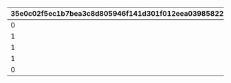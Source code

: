 |35e0c02f5ec1b7bea3c8d805946f141d301f012eea0398582270b7915fa7dfda|43d4a5286fbf0a3281d8294088e78a4ddfc0b2cbf6b02c3ece57f95155fb9ea6|8023f3b3e20d7e651904d25e6d761ff047a91ab7dc934d46557996736925085d|0496091443f47be2101b7a5ca3ba200ae6298ab04a559d5c79fabbdd5ec20d3d|58984dd9a0809854f8195e21af017218e86f7e7ecb4175fd90aed5a1fab6acf9|b4f0732c149d497e10a6d8c9d67313b8d38f68fa0eb6910d8e020242608b7184|fec596844be65fdf8f167529a642a964d960f99601d665c31661c319de1c6ed2|927a17cf5aa0d4c4800aa5cf56ae518607f12c3fe94a6c606ac47f6b27ab6dac|6da9519f2f5db4bf1c8463eb1248b3f59f7fd7a1f17f2ee4ea4753b4b42c977f|b677a1c30edadab679a5d22b784983db7a2f762cc8a69ced2aa0e4c8af5089d0|3b2b7a1adf3809320c3795adb752345db10d76a23f8ad21a0aff3a7f71acfd8b|ca87686c1611c51bf98fe0dbe7037f89f4b21801d11494ffd0709fbf2e6f40b8|
| --- | --- | --- | --- | --- | --- | --- | --- | --- | --- | --- | --- |
|0|0|1001|22003|1|804100101|50003|94002|1|20003|23001|10011|
|1|1|1002|22003|1|804100201|50003|94002|4|91002|23001|10021|
|1|4|1003|22003|1|804100301|50003|94002|7|91002|23001|10031|
|1|7|1004|22003|0|0|50003|94002|10|91002|23001|10040|
|0|10|1005|140001|0|0|21953|91002|11|4104402|25021|10050|